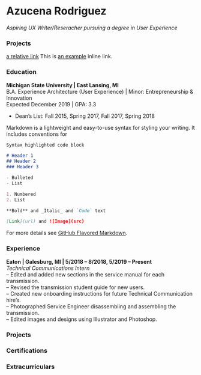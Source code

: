 # Azucena Rodriguez

_Aspiring UX Writer/Reseracher pursuing a degree in User Experience_

### Projects
[a relative link](other_file.md)
This is [an example](snagtecharticle.md "Title") inline link.


### Education

**Michigan State University | East Lansing, MI**  
B.A. Experience Architecture (User Experience) | Minor: Entrepreneurship & Innovation  
Expected December 2019 | GPA: 3.3
- Dean’s List: Fall 2015, Spring 2017, Fall 2017, Spring 2018


Markdown is a lightweight and easy-to-use syntax for styling your writing. It includes conventions for

```markdown
Syntax highlighted code block

# Header 1
## Header 2
### Header 3

- Bulleted
- List

1. Numbered
2. List

**Bold** and _Italic_ and `Code` text

[Link](url) and ![Image](src)
```

For more details see [GitHub Flavored Markdown](https://guides.github.com/features/mastering-markdown/).

### Experience

**Eaton | Galesburg, MI | 5/2018 – 8/2018, 5/2019 – Present**\
_Technical Communications Intern_\
– Edited and added new sections in the service manual for each transmission.\
– Revised the transmission student guide for new users.\
– Created new onboarding instructions for future Technical Communication hire’s.\
– Photographed Service Engineer disassembling and assembling the transmission.\
– Edited images and designs using Illustrator and Photoshop.

### Projects

### Certifications

### Extracurriculars
